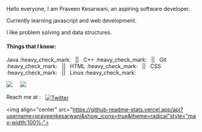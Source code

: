 <p>Hello everyone, I am Praveen Kesarwani, an aspiring software developer.</p>
<p>Currently learning javascript and web development.</p>
<p>I like problem solving and data structures.</p>


<h4>Things that I know:</h4>
<p> 
Java :heavy_check_mark: &nbsp || &nbsp 
C++ :heavy_check_mark: &nbsp || &nbsp
Git :heavy_check_mark: &nbsp || &nbsp
HTML :heavy_check_mark: &nbsp || &nbsp
CSS :heavy_check_mark: &nbsp || &nbsp
Linux :heavy_check_mark:
</p>

<p><img src="https://komarev.com/ghpvc/?username=praveenkesarwani"> &nbsp  &nbsp  <img src="https://img.shields.io/github/followers/praveenkesarwani"> </P>

<p>Reach me at :  &nbsp  <a href="https://twitter.com/praveenkesarwa6" rel="nofollow"><img align="center" src="https://camo.githubusercontent.com/7bb377436f06f85e9a9b4c88a360849bbdbaf99d/68747470733a2f2f696d672e736869656c64732e696f2f62616467652f547769747465722d2d5f2e7376673f7374796c653d736f6369616c266c6f676f3d74776974746572" alt="Twitter" data-canonical-src="https://img.shields.io/badge/Twitter--_.svg?style=social&amp;logo=twitter" style="max-width:100%;"></a>
</p>


<img align="center" src="https://github-readme-stats.vercel.app/api?username=praveenkesarwani&show_icons=true&theme=radical"style="max-width:100%;">

<br>

